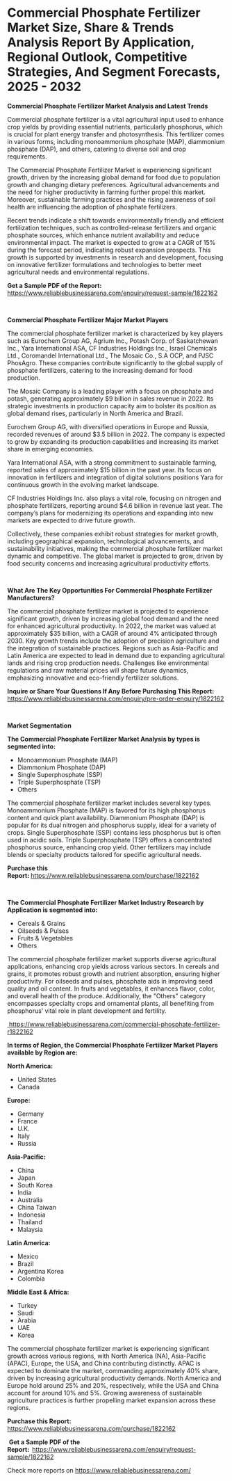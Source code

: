 <p><h1>Commercial Phosphate Fertilizer Market Size, Share & Trends Analysis Report By Application, Regional Outlook, Competitive Strategies, And Segment Forecasts, 2025 - 2032</h1></p><p><strong>Commercial Phosphate Fertilizer Market Analysis and Latest Trends</strong></p>
<p><p>Commercial phosphate fertilizer is a vital agricultural input used to enhance crop yields by providing essential nutrients, particularly phosphorus, which is crucial for plant energy transfer and photosynthesis. This fertilizer comes in various forms, including monoammonium phosphate (MAP), diammonium phosphate (DAP), and others, catering to diverse soil and crop requirements.</p><p>The Commercial Phosphate Fertilizer Market is experiencing significant growth, driven by the increasing global demand for food due to population growth and changing dietary preferences. Agricultural advancements and the need for higher productivity in farming further propel this market. Moreover, sustainable farming practices and the rising awareness of soil health are influencing the adoption of phosphate fertilizers.</p><p>Recent trends indicate a shift towards environmentally friendly and efficient fertilization techniques, such as controlled-release fertilizers and organic phosphate sources, which enhance nutrient availability and reduce environmental impact. The market is expected to grow at a CAGR of 15% during the forecast period, indicating robust expansion prospects. This growth is supported by investments in research and development, focusing on innovative fertilizer formulations and technologies to better meet agricultural needs and environmental regulations.</p></p>
<p><strong>Get a Sample PDF of the Report:&nbsp;</strong> <a href="https://www.reliablebusinessarena.com/enquiry/request-sample/1822162?utm_campaign=1932&utm_medium=2&utm_source=Github&utm_content=ia&utm_term=03022025&utm_id=commercial-phosphate-fertilizer">https://www.reliablebusinessarena.com/enquiry/request-sample/1822162</a></p>
<p>&nbsp;</p>
<p><strong>Commercial Phosphate Fertilizer Major Market Players</strong></p>
<p><p>The commercial phosphate fertilizer market is characterized by key players such as Eurochem Group AG, Agrium Inc., Potash Corp. of Saskatchewan Inc., Yara International ASA, CF Industries Holdings Inc., Israel Chemicals Ltd., Coromandel International Ltd., The Mosaic Co., S.A OCP, and PJSC PhosAgro. These companies contribute significantly to the global supply of phosphate fertilizers, catering to the increasing demand for food production.</p><p>The Mosaic Company is a leading player with a focus on phosphate and potash, generating approximately $9 billion in sales revenue in 2022. Its strategic investments in production capacity aim to bolster its position as global demand rises, particularly in North America and Brazil.</p><p>Eurochem Group AG, with diversified operations in Europe and Russia, recorded revenues of around $3.5 billion in 2022. The company is expected to grow by expanding its production capabilities and increasing its market share in emerging economies.</p><p>Yara International ASA, with a strong commitment to sustainable farming, reported sales of approximately $15 billion in the past year. Its focus on innovation in fertilizers and integration of digital solutions positions Yara for continuous growth in the evolving market landscape.</p><p>CF Industries Holdings Inc. also plays a vital role, focusing on nitrogen and phosphate fertilizers, reporting around $4.6 billion in revenue last year. The company’s plans for modernizing its operations and expanding into new markets are expected to drive future growth.</p><p>Collectively, these companies exhibit robust strategies for market growth, including geographical expansion, technological advancements, and sustainability initiatives, making the commercial phosphate fertilizer market dynamic and competitive. The global market is projected to grow, driven by food security concerns and increasing agricultural productivity efforts.</p></p>
<p>&nbsp;</p>
<p><strong>What Are The Key Opportunities For Commercial Phosphate Fertilizer Manufacturers?</strong></p>
<p><p>The commercial phosphate fertilizer market is projected to experience significant growth, driven by increasing global food demand and the need for enhanced agricultural productivity. In 2022, the market was valued at approximately $35 billion, with a CAGR of around 4% anticipated through 2030. Key growth trends include the adoption of precision agriculture and the integration of sustainable practices. Regions such as Asia-Pacific and Latin America are expected to lead in demand due to expanding agricultural lands and rising crop production needs. Challenges like environmental regulations and raw material prices will shape future dynamics, emphasizing innovative and eco-friendly fertilizer solutions.</p></p>
<p><strong>Inquire or Share Your Questions If Any Before Purchasing This Report:</strong> <a href="https://www.reliablebusinessarena.com/enquiry/pre-order-enquiry/1822162?utm_campaign=1932&utm_medium=2&utm_source=Github&utm_content=ia&utm_term=03022025&utm_id=commercial-phosphate-fertilizer">https://www.reliablebusinessarena.com/enquiry/pre-order-enquiry/1822162</a></p>
<p>&nbsp;</p>
<p><strong>Market Segmentation</strong></p>
<p><strong>The Commercial Phosphate Fertilizer Market Analysis by types is segmented into:</strong></p>
<p><ul><li>Monoammonium Phosphate (MAP)</li><li>Diammonium Phosphate (DAP)</li><li>Single Superphosphate (SSP)</li><li>Triple Superphosphate (TSP)</li><li>Others</li></ul></p>
<p><p>The commercial phosphate fertilizer market includes several key types. Monoammonium Phosphate (MAP) is favored for its high phosphorus content and quick plant availability. Diammonium Phosphate (DAP) is popular for its dual nitrogen and phosphorus supply, ideal for a variety of crops. Single Superphosphate (SSP) contains less phosphorus but is often used in acidic soils. Triple Superphosphate (TSP) offers a concentrated phosphorus source, enhancing crop yield. Other fertilizers may include blends or specialty products tailored for specific agricultural needs.</p></p>
<p><strong>Purchase this Report:&nbsp;</strong><a href="https://www.reliablebusinessarena.com/purchase/1822162?utm_campaign=1932&utm_medium=2&utm_source=Github&utm_content=ia&utm_term=03022025&utm_id=commercial-phosphate-fertilizer">https://www.reliablebusinessarena.com/purchase/1822162</a></p>
<p>&nbsp;</p>
<p><strong>The Commercial Phosphate Fertilizer Market Industry Research by Application is segmented into:</strong></p>
<p><ul><li>Cereals & Grains</li><li>Oilseeds & Pulses</li><li>Fruits & Vegetables</li><li>Others</li></ul></p>
<p><p>The commercial phosphate fertilizer market supports diverse agricultural applications, enhancing crop yields across various sectors. In cereals and grains, it promotes robust growth and nutrient absorption, ensuring higher productivity. For oilseeds and pulses, phosphate aids in improving seed quality and oil content. In fruits and vegetables, it enhances flavor, color, and overall health of the produce. Additionally, the "Others" category encompasses specialty crops and ornamental plants, all benefiting from phosphorus’ vital role in plant development and fertility.</p></p>
<p><a href="https://www.reliablebusinessarena.com/commercial-phosphate-fertilizer-r1822162?utm_campaign=1932&utm_medium=2&utm_source=Github&utm_content=ia&utm_term=03022025&utm_id=commercial-phosphate-fertilizer">&nbsp;https://www.reliablebusinessarena.com/commercial-phosphate-fertilizer-r1822162</a></p>
<p><strong>In terms of Region, the Commercial Phosphate Fertilizer Market Players available by Region are:</strong></p>
<p>
    <p> <strong> North America: </strong>
        <ul>
            <li>United States</li>
            <li>Canada</li>
        </ul>
        </p> 
    <p> <strong> Europe: </strong>
        <ul>
            <li>Germany</li>
            <li>France</li>
            <li>U.K.</li>
            <li>Italy</li>
            <li>Russia</li>
        </ul>
        </p> 
    <p> <strong> Asia-Pacific: </strong>
        <ul>
            <li>China</li>
            <li>Japan</li>
            <li>South Korea</li>
            <li>India</li>
            <li>Australia</li>
            <li>China Taiwan</li>
            <li>Indonesia</li>
            <li>Thailand</li>
            <li>Malaysia</li>
        </ul>
        </p> 
    <p> <strong> Latin America: </strong>
        <ul>
            <li>Mexico</li>
            <li>Brazil</li>
            <li>Argentina Korea</li>
            <li>Colombia</li>
        </ul>
        </p> 
    <p> <strong> Middle East & Africa: </strong>
        <ul>
            <li>Turkey</li>
            <li>Saudi</li>
            <li>Arabia</li>
            <li>UAE</li>
            <li>Korea</li>
        </ul>
    </p>
    </p>
<p><p>The commercial phosphate fertilizer market is experiencing significant growth across various regions, with North America (NA), Asia-Pacific (APAC), Europe, the USA, and China contributing distinctly. APAC is expected to dominate the market, commanding approximately 40% share, driven by increasing agricultural productivity demands. North America and Europe hold around 25% and 20%, respectively, while the USA and China account for around 10% and 5%. Growing awareness of sustainable agriculture practices is further propelling market expansion across these regions.</p></p>
<p><strong>Purchase this Report: </strong><a href="https://www.reliablebusinessarena.com/purchase/1822162?utm_campaign=1932&utm_medium=2&utm_source=Github&utm_content=ia&utm_term=03022025&utm_id=commercial-phosphate-fertilizer">https://www.reliablebusinessarena.com/purchase/1822162</a></p>
<p>&nbsp;<strong>Get a Sample PDF of the Report:&nbsp;&nbsp;</strong><a href="https://www.reliablebusinessarena.com/enquiry/request-sample/1822162?utm_campaign=1932&utm_medium=2&utm_source=Github&utm_content=ia&utm_term=03022025&utm_id=commercial-phosphate-fertilizer">https://www.reliablebusinessarena.com/enquiry/request-sample/1822162</a></p>
<p><strong></strong></p>
<p>Check more reports on <a href="https://www.reliablebusinessarena.com/?utm_campaign=1932&utm_medium=2&utm_source=Github&utm_content=ia&utm_term=03022025&utm_id=commercial-phosphate-fertilizer">https://www.reliablebusinessarena.com/</a></p>